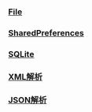 ### [File](https://github.com/ningbaoqi/DataSave/blob/master/README-file.md)
### [SharedPreferences](https://github.com/ningbaoqi/DataSave/blob/master/README-SharedPreferences.md)
### [SQLite](https://github.com/ningbaoqi/DataSave/blob/master/README-SQLite.md)
### [XML解析](https://github.com/ningbaoqi/DataSave/blob/master/README-xml.md)
### [JSON解析](https://github.com/ningbaoqi/DataSave/blob/master/README-JSON.md)
